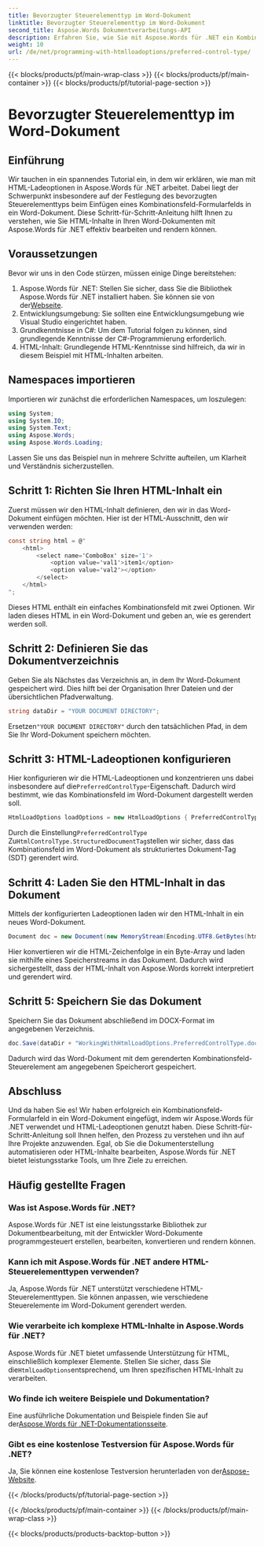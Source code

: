 ```yaml
---
title: Bevorzugter Steuerelementtyp im Word-Dokument
linktitle: Bevorzugter Steuerelementtyp im Word-Dokument
second_title: Aspose.Words Dokumentverarbeitungs-API
description: Erfahren Sie, wie Sie mit Aspose.Words für .NET ein Kombinationsfeld-Formularfeld in ein Word-Dokument einfügen. Folgen Sie dieser Schritt-für-Schritt-Anleitung für die nahtlose Integration von HTML-Inhalten.
weight: 10
url: /de/net/programming-with-htmlloadoptions/preferred-control-type/
---
```


{{< blocks/products/pf/main-wrap-class >}}
{{< blocks/products/pf/main-container >}}
{{< blocks/products/pf/tutorial-page-section >}}

# Bevorzugter Steuerelementtyp im Word-Dokument

## Einführung

Wir tauchen in ein spannendes Tutorial ein, in dem wir erklären, wie man mit HTML-Ladeoptionen in Aspose.Words für .NET arbeitet. Dabei liegt der Schwerpunkt insbesondere auf der Festlegung des bevorzugten Steuerelementtyps beim Einfügen eines Kombinationsfeld-Formularfelds in ein Word-Dokument. Diese Schritt-für-Schritt-Anleitung hilft Ihnen zu verstehen, wie Sie HTML-Inhalte in Ihren Word-Dokumenten mit Aspose.Words für .NET effektiv bearbeiten und rendern können.

## Voraussetzungen

Bevor wir uns in den Code stürzen, müssen einige Dinge bereitstehen:

1.  Aspose.Words für .NET: Stellen Sie sicher, dass Sie die Bibliothek Aspose.Words für .NET installiert haben. Sie können sie von der[Webseite](https://releases.aspose.com/words/net/).
2. Entwicklungsumgebung: Sie sollten eine Entwicklungsumgebung wie Visual Studio eingerichtet haben.
3. Grundkenntnisse in C#: Um dem Tutorial folgen zu können, sind grundlegende Kenntnisse der C#-Programmierung erforderlich.
4. HTML-Inhalt: Grundlegende HTML-Kenntnisse sind hilfreich, da wir in diesem Beispiel mit HTML-Inhalten arbeiten.

## Namespaces importieren

Importieren wir zunächst die erforderlichen Namespaces, um loszulegen:

```csharp
using System;
using System.IO;
using System.Text;
using Aspose.Words;
using Aspose.Words.Loading;
```

Lassen Sie uns das Beispiel nun in mehrere Schritte aufteilen, um Klarheit und Verständnis sicherzustellen.

## Schritt 1: Richten Sie Ihren HTML-Inhalt ein

Zuerst müssen wir den HTML-Inhalt definieren, den wir in das Word-Dokument einfügen möchten. Hier ist der HTML-Ausschnitt, den wir verwenden werden:

```csharp
const string html = @"
    <html>
        <select name='ComboBox' size='1'>
            <option value='val1'>item1</option>
            <option value='val2'></option>                        
        </select>
    </html>
";
```

Dieses HTML enthält ein einfaches Kombinationsfeld mit zwei Optionen. Wir laden dieses HTML in ein Word-Dokument und geben an, wie es gerendert werden soll.

## Schritt 2: Definieren Sie das Dokumentverzeichnis

Geben Sie als Nächstes das Verzeichnis an, in dem Ihr Word-Dokument gespeichert wird. Dies hilft bei der Organisation Ihrer Dateien und der übersichtlichen Pfadverwaltung.

```csharp
string dataDir = "YOUR DOCUMENT DIRECTORY";
```

 Ersetzen`"YOUR DOCUMENT DIRECTORY"` durch den tatsächlichen Pfad, in dem Sie Ihr Word-Dokument speichern möchten.

## Schritt 3: HTML-Ladeoptionen konfigurieren

 Hier konfigurieren wir die HTML-Ladeoptionen und konzentrieren uns dabei insbesondere auf die`PreferredControlType`-Eigenschaft. Dadurch wird bestimmt, wie das Kombinationsfeld im Word-Dokument dargestellt werden soll.

```csharp
HtmlLoadOptions loadOptions = new HtmlLoadOptions { PreferredControlType = HtmlControlType.StructuredDocumentTag };
```

 Durch die Einstellung`PreferredControlType` Zu`HtmlControlType.StructuredDocumentTag`stellen wir sicher, dass das Kombinationsfeld im Word-Dokument als strukturiertes Dokument-Tag (SDT) gerendert wird.

## Schritt 4: Laden Sie den HTML-Inhalt in das Dokument

Mittels der konfigurierten Ladeoptionen laden wir den HTML-Inhalt in ein neues Word-Dokument.

```csharp
Document doc = new Document(new MemoryStream(Encoding.UTF8.GetBytes(html)), loadOptions);
```

Hier konvertieren wir die HTML-Zeichenfolge in ein Byte-Array und laden sie mithilfe eines Speicherstreams in das Dokument. Dadurch wird sichergestellt, dass der HTML-Inhalt von Aspose.Words korrekt interpretiert und gerendert wird.

## Schritt 5: Speichern Sie das Dokument

Speichern Sie das Dokument abschließend im DOCX-Format im angegebenen Verzeichnis.

```csharp
doc.Save(dataDir + "WorkingWithHtmlLoadOptions.PreferredControlType.docx", SaveFormat.Docx);
```

Dadurch wird das Word-Dokument mit dem gerenderten Kombinationsfeld-Steuerelement am angegebenen Speicherort gespeichert.

## Abschluss

Und da haben Sie es! Wir haben erfolgreich ein Kombinationsfeld-Formularfeld in ein Word-Dokument eingefügt, indem wir Aspose.Words für .NET verwendet und HTML-Ladeoptionen genutzt haben. Diese Schritt-für-Schritt-Anleitung soll Ihnen helfen, den Prozess zu verstehen und ihn auf Ihre Projekte anzuwenden. Egal, ob Sie die Dokumenterstellung automatisieren oder HTML-Inhalte bearbeiten, Aspose.Words für .NET bietet leistungsstarke Tools, um Ihre Ziele zu erreichen.

## Häufig gestellte Fragen

### Was ist Aspose.Words für .NET?
Aspose.Words für .NET ist eine leistungsstarke Bibliothek zur Dokumentbearbeitung, mit der Entwickler Word-Dokumente programmgesteuert erstellen, bearbeiten, konvertieren und rendern können.

### Kann ich mit Aspose.Words für .NET andere HTML-Steuerelementtypen verwenden?
Ja, Aspose.Words für .NET unterstützt verschiedene HTML-Steuerelementtypen. Sie können anpassen, wie verschiedene Steuerelemente im Word-Dokument gerendert werden.

### Wie verarbeite ich komplexe HTML-Inhalte in Aspose.Words für .NET?
 Aspose.Words für .NET bietet umfassende Unterstützung für HTML, einschließlich komplexer Elemente. Stellen Sie sicher, dass Sie die`HtmlLoadOptions`entsprechend, um Ihren spezifischen HTML-Inhalt zu verarbeiten.

### Wo finde ich weitere Beispiele und Dokumentation?
 Eine ausführliche Dokumentation und Beispiele finden Sie auf der[Aspose.Words für .NET-Dokumentationsseite](https://reference.aspose.com/words/net/).

### Gibt es eine kostenlose Testversion für Aspose.Words für .NET?
 Ja, Sie können eine kostenlose Testversion herunterladen von der[Aspose-Website](https://releases.aspose.com/).

{{< /blocks/products/pf/tutorial-page-section >}}

{{< /blocks/products/pf/main-container >}}
{{< /blocks/products/pf/main-wrap-class >}}

{{< blocks/products/products-backtop-button >}}
